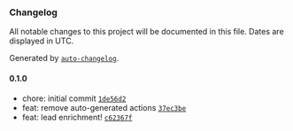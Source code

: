 ### Changelog

All notable changes to this project will be documented in this file. Dates are displayed in UTC.

Generated by [`auto-changelog`](https://github.com/CookPete/auto-changelog).

#### 0.1.0

- chore: initial commit [`1de56d2`](https://github.com/meetbryce/n8n-nodes-similarweb/commit/1de56d26321b7514292d87a820d62018b111e857)
- feat: remove auto-generated actions [`37ec3be`](https://github.com/meetbryce/n8n-nodes-similarweb/commit/37ec3be90677c3b09c8c1982dfb5b2563036a02d)
- feat: lead enrichment! [`c62367f`](https://github.com/meetbryce/n8n-nodes-similarweb/commit/c62367fa38a2d5cdd8b67ae9225bfd9051d0e4fe)
